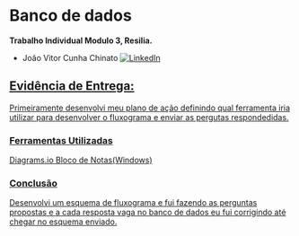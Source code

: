 # Banco de dados

**Trabalho Individual Modulo 3, Resilia.**
 
- João Vitor Cunha Chinato <a href="https://www.linkedin.com/in/joao-vitor-cunha-chinato/">
        <img src="https://img.shields.io/badge/LinkedIn-blue?style=flat-square&logo=linkedin" alt="LinkedIn">


## Evidência de Entrega:
Primeiramente desenvolvi meu plano de ação definindo qual ferramenta iria utilizar para desenvolver o fluxograma e enviar as pergutas respondedidas.
### Ferramentas Utilizadas
Diagrams.io
Bloco de Notas(Windows)
### Conclusão
Desenvolvi um esquema de fluxograma e fui fazendo as perguntas propostas e a cada resposta vaga no banco de dados eu fui corrigindo até chegar no esquema enviado.